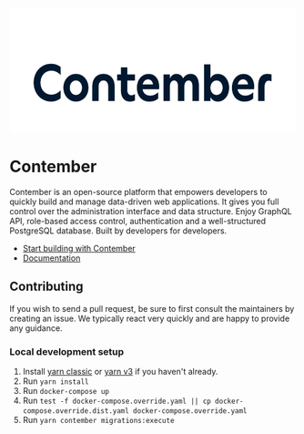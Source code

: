 <div align="center">
	<a href="https://www.contember.com/" target="_blank">
			<picture>
				<source media="(prefers-color-scheme: dark)" srcset=".github/assets/logo_l.svg">
				<img height="220" alt="Contember Interface logo (dark or light)" src=".github/assets/logo_d.svg">
		</picture>
	</a>
</div>


# Contember

Contember is an open-source platform that empowers developers to quickly build and manage data-driven web applications. It gives you full control over the administration interface and data structure. Enjoy GraphQL API, role-based access control, authentication and a well-structured PostgreSQL database. Built by developers for developers.

- [Start building with Contember](https://www.contember.com/start)
- [Documentation](https://docs.contember.com/)

## Contributing
If you wish to send a pull request, be sure to first consult the maintainers by creating an issue. We typically react
very quickly and are happy to provide any guidance.

### Local development setup
1. Install [yarn classic](https://classic.yarnpkg.com/en/docs/install) or [yarn v3](https://yarnpkg.com/getting-started/install) if you haven't already.
2. Run `yarn install`
3. Run `docker-compose up`
4. Run `test -f docker-compose.override.yaml || cp docker-compose.override.dist.yaml docker-compose.override.yaml`
5. Run `yarn contember migrations:execute`
